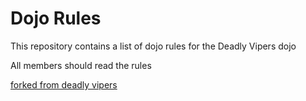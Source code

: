 Dojo Rules
==========

This repository contains a list of dojo rules for the Deadly Vipers dojo

All members should read the rules 

[forked from deadly vipers](https://github.com/deadlyvipers)
